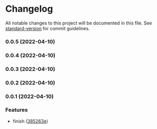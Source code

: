 # Changelog

All notable changes to this project will be documented in this file. See [standard-version](https://github.com/conventional-changelog/standard-version) for commit guidelines.

### 0.0.5 (2022-04-10)

### 0.0.4 (2022-04-10)

### 0.0.3 (2022-04-10)

### 0.0.2 (2022-04-10)

### 0.0.1 (2022-04-10)


### Features

* finish ([385263e](https://github.com/fupengl/parsed-tsconfig/commit/385263e213a7ff854c4f625323e20e893755d621))
